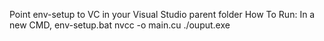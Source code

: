 Point env-setup to VC in your Visual Studio parent folder
How To Run:
In a new CMD, 
env-setup.bat
nvcc -o <output> main.cu
./ouput.exe
